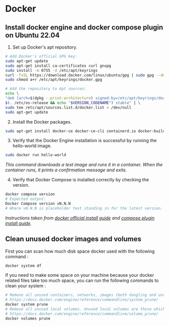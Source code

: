 # Docker

## Install docker engine and docker compose plugin on Ubuntu 22.04

1. Set up Docker's apt repository.

```bash
# Add Docker's official GPG key:
sudo apt-get update
sudo apt-get install ca-certificates curl gnupg
sudo install -m 0755 -d /etc/apt/keyrings
curl -fsSL https://download.docker.com/linux/ubuntu/gpg | sudo gpg --dearmor -o /etc/apt/keyrings/docker.gpg
sudo chmod a+r /etc/apt/keyrings/docker.gpg

# Add the repository to Apt sources:
echo \
"deb [arch=$(dpkg --print-architecture) signed-by=/etc/apt/keyrings/docker.gpg] https://download.docker.com/linux/ubuntu \
$(. /etc/os-release && echo "$VERSION_CODENAME") stable" | \
sudo tee /etc/apt/sources.list.d/docker.list > /dev/null
sudo apt-get update
```

2. Install the Docker packages.

```bash
sudo apt-get install docker-ce docker-ce-cli containerd.io docker-buildx-plugin docker-compose-plugin
```

3. Verify that the Docker Engine installation is successful by running the hello-world image.

```bash
sudo docker run hello-world
```

_This command downloads a test image and runs it in a container. When the container runs, it prints a confirmation 
message and exits._

4. Verify that Docker Compose is installed correctly by checking the version.

```bash
docker compose version
# Expected output:
Docker Compose version vN.N.N
# Where vN.N.N is placeholder text standing in for the latest version.
```

_Instructions taken from [docker official install guide](https://docs.docker.com/engine/install/ubuntu/#install-using-the-repository) and [compose plugin install guide](https://docs.docker.com/compose/install/linux/#install-using-the-repository)._ 

## Clean unused docker images and volumes

First you can scan how much disk space docker used with the following command :

```bash
docker system df
```

If you need to make some space on your machine because your docker related files take too much space, you can run the 
following commands to clean your system :

```bash
# Remove all unused containers, networks, images (both dangling and unreferenced)
# https://docs.docker.com/engine/reference/commandline/system_prune/
docker system prune
# Remove all unused local volumes. Unused local volumes are those which are not referenced by any containers. By default, it only removes anonymous volumes.
# https://docs.docker.com/engine/reference/commandline/volume_prune/
docker volumes prune
```
